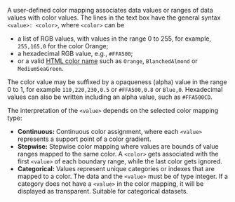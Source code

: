 A user-defined color mapping associates data values or ranges of data values 
with color values. The lines in the text box have the general syntax 
`<value>: <color>`, where `<color>` can be

* a list of RGB values, with values in the range 0 to 255, for example,
  `255,165,0` for the color Orange;
* a hexadecimal RGB value, e.g., `#FFA500`;
* or a valid [HTML color name](https://www.w3schools.com/colors/colors_names.asp)
  such as `Orange`, `BlanchedAlmond` or `MediumSeaGreen`.

The color value may be suffixed by a opaqueness (alpha) value in the range
0 to 1, for example `110,220,230,0.5` or `#FFA500,0.8` or `Blue,0`.
Hexadecimal values can also be written including an alpha value,
such as `#FFA500CD`.

The interpretation of the `<value>` depends on the selected color mapping 
type:

* **Continuous:** Continuous color assignment, where each `<value>` 
  represents a support point of a color gradient.
* **Stepwise:** Stepwise color mapping where values are bounds of value 
  ranges mapped to the same color. A `<color>` gets associated with the first `<value>` of each boundary range, while the last color gets ignored.
* **Categorical:** Values represent unique categories or indexes that are 
  mapped to a color. The data and the `<value>` must be of type integer. 
  If a category does not have a `<value>` in the color mapping, it will be 
  displayed as transparent. Suitable for categorical datasets.


